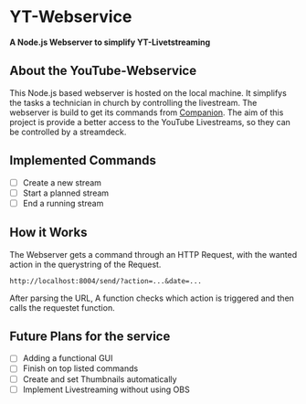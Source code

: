 # YT-Webservice
**A Node.js Webserver to simplify YT-Livetstreaming**

## About the YouTube-Webservice

This Node.js based webserver is hosted on the local machine. It simplifys the tasks a technician in church by controlling the livestream. The webserver is build to get its commands from [Companion](https://github.com/bitfocus/companion). The aim of this project is provide a better access to the YouTube Livestreams, so they can be controlled by a streamdeck.

## Implemented Commands

-   [ ] Create a new stream
-   [ ] Start a planned stream
-   [ ] End a running stream

## How it Works

The Webserver gets a command through an HTTP Request, with the wanted action in the querystring of the Request.
```
http://localhost:8004/send/?action=...&date=...
```
After parsing the URL, A function checks which action is triggered and then calls the requestet function.

## Future Plans for the service

-   [ ] Adding a functional GUI
-   [ ] Finish on top listed commands
-   [ ] Create and set Thumbnails automatically
-   [ ] Implement Livestreaming without using OBS
